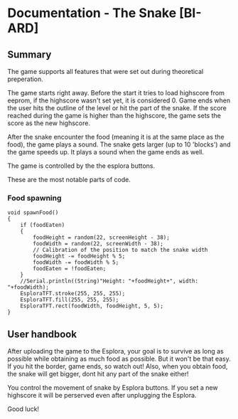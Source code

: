 # Documentation - The Snake [BI-ARD]

## Summary

The game supports all features that were set out during theoretical preperation.

The game starts right away. Before the start it tries to load highscore from eeprom, if the highscore wasn't set yet, it is considered 0. Game ends when the user hits the outline of the level or hit the part of the snake. If the score reached during the game is higher than the highscore, the game sets the score as the new highscore.

After the snake encounter the food (meaning it is at the same place as the food), the game plays a sound. The snake gets larger (up to 10 'blocks') and the game speeds up. It plays a sound when the game ends as well.

The game is controlled by the the esplora buttons.

These are the most notable parts of code.

### Food spawning 
```
void spawnFood()
{
    if (foodEaten)
    {
        foodHeight = random(22, screenHeight - 38);
        foodWidth = random(22, screenWidth - 38);
        // Calibration of the position to match the snake width
        foodHeight -= foodHeight % 5;
        foodWidth -= foodWidth % 5;
        foodEaten = !foodEaten;
    }
    //Serial.println((String)"Height: "+foodHeight+", width: "+foodWidth);
    EsploraTFT.stroke(255, 255, 255);
    EsploraTFT.fill(255, 255, 255);
    EsploraTFT.rect(foodWidth, foodHeight, 5, 5);
}
```



## User handbook
After uploading the game to the Esplora, your goal is to survive as long as possible while obtaining as much food as possible. But it won't be that easy. If you hit the border, game ends, so watch out! Also, when you obtain food, the snake will get bigger, dont hit any part of the snake either!

You control the movement of snake by Esplora buttons. If you set a new highscore it will be perserved even after unplugging the Esplora.

Good luck!